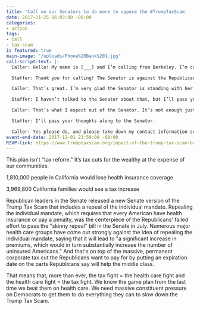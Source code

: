 ```yaml
---
title: 'Call on our Senators to do more to oppose the #TrumpTaxScam'
date: 2017-11-25 16:03:00 -08:00
categories:
- action
tags:
- call
- tax-scam
is featured: true
main-image: "/uploads/Phone%20Bank%201.jpg"
call-script-text: |-
  Caller: Hello! My name is [___] and I’m calling from Berkeley. I’m calling to let [Senator __] know that I strongly oppose the Tax Cuts and Jobs Act. This tax bill is a scam that will give massive cuts to the wealthy, paid for by stripping 1.8 MILLION people in California of their health care and raising taxes on almost 4 MILLION middle-class Californians.

  Staffer: Thank you for calling! The Senator is against the Republican tax bill; she does not believe we should give a tax cut to the wealthy and corporations or strip people of their health insurance coverage.

  Caller: That’s great. I’m very glad the Senator is standing with her constituents instead of standing with Donald Trump and his rich friends. Will the Senator commit to withholding consent on votes in the Senate so that we have time to mobilize against this bill?

  Staffer: I haven’t talked to the Senator about that, but I’ll pass your thoughts along.

  Caller: That’s what I expect out of the Senator. It’s not enough just to vote no, she needs to actively work to slow down the Trump Tax Scam and expose it for the scam it is. Democrats started withholding consent during the health care fight—and it worked. That’s what I want to see again here. Please take down my info so you can let me know what she is doing to slow down the Trump Tax Scam.

  Staffer: I’ll pass your thoughts along to the Senator.

  Caller: Yes please do, and please take down my contact information so you can let me know what the Senator decides to do.
event-end-date: 2017-12-01 23:59:00 -08:00
RSVP-link: https://www.trumptaxscam.org/impact-of-the-trump-tax-scam-by-state#California
---
```


This plan isn’t "tax reform." It’s tax cuts for the wealthy at the expense of our communities.

1,810,000 people in California would lose health insurance coverage

3,969,800 California families would see a tax increase

Republican leaders in the Senate released a new Senate version of the Trump Tax Scam that includes a repeal of the individual mandate. Repealing the individual mandate, which requires that every American have health insurance or pay a penalty, was the centerpiece of the Republicans' failed effort to pass the "skinny repeal" bill in the Senate in July. Numerous major health care groups have come out strongly against the idea of repealing the individual mandate, saying that it will lead to "a significant increase in premiums, which would in turn substantially increase the number of uninsured Americans." And that's on top of the massive, permanent corporate tax cut the Republicans want to pay for by putting an expiration date on the parts Republicans say will help the middle class.


That means that, more than ever, the tax fight = the health care fight and the health care fight = the tax fight. We know the game plan from the last time we beat them on health care. We need massive constituent pressure on Democrats to get them to do everything they can to slow down the Trump Tax Scam.